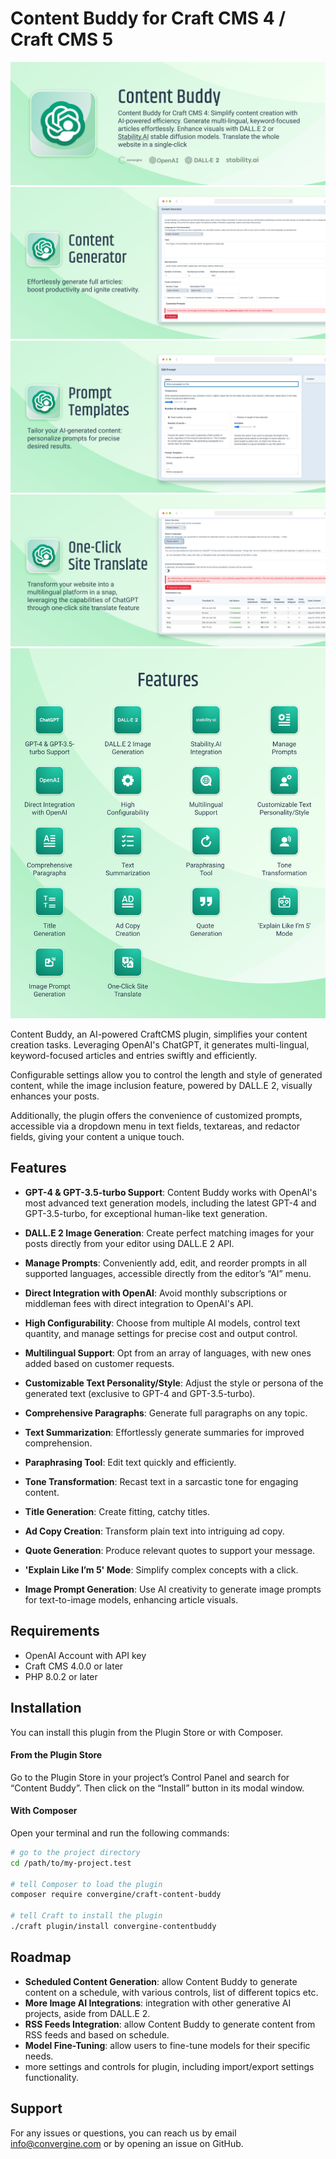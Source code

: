 # Content Buddy for Craft CMS 4 / Craft CMS 5
![Screenshot](./docs/images/image1.png)
![Screenshot](./docs/images/image2.png)
![Screenshot](./docs/images/image3.png)
![Screenshot](./docs/images/image5.png)
![Screenshot](./docs/images/image4.png)

Content Buddy, an AI-powered CraftCMS plugin, simplifies your content creation tasks. Leveraging OpenAI's ChatGPT, it generates multi-lingual, keyword-focused articles and entries swiftly and efficiently. 

Configurable settings allow you to control the length and style of generated content, while the image inclusion feature, powered by DALL.E 2, visually enhances your posts. 

Additionally, the plugin offers the convenience of customized prompts, accessible via a dropdown menu in text fields, textareas, and redactor fields, giving your content a unique touch. 

## Features

- **GPT-4 & GPT-3.5-turbo Support**: Content Buddy works with OpenAI's most advanced text generation models, including the latest GPT-4 and GPT-3.5-turbo, for exceptional human-like text generation.

- **DALL.E 2 Image Generation**: Create perfect matching images for your posts directly from your editor using DALL.E 2 API.

- **Manage Prompts**: Conveniently add, edit, and reorder prompts in all supported languages, accessible directly from the editor’s “AI” menu.

- **Direct Integration with OpenAI**: Avoid monthly subscriptions or middleman fees with direct integration to OpenAI's API.

- **High Configurability**: Choose from multiple AI models, control text quantity, and manage settings for precise cost and output control.

- **Multilingual Support**: Opt from an array of languages, with new ones added based on customer requests.

- **Customizable Text Personality/Style**: Adjust the style or persona of the generated text (exclusive to GPT-4 and GPT-3.5-turbo).

- **Comprehensive Paragraphs**: Generate full paragraphs on any topic.

- **Text Summarization**: Effortlessly generate summaries for improved comprehension.

- **Paraphrasing Tool**: Edit text quickly and efficiently.

- **Tone Transformation**: Recast text in a sarcastic tone for engaging content.

- **Title Generation**: Create fitting, catchy titles.

- **Ad Copy Creation**: Transform plain text into intriguing ad copy.

- **Quote Generation**: Produce relevant quotes to support your message.

- **'Explain Like I’m 5' Mode**: Simplify complex concepts with a click.

- **Image Prompt Generation**: Use AI creativity to generate image prompts for text-to-image models, enhancing article visuals.

## Requirements

- OpenAI Account with API key
- Craft CMS 4.0.0 or later
- PHP 8.0.2 or later

## Installation

You can install this plugin from the Plugin Store or with Composer.

#### From the Plugin Store

Go to the Plugin Store in your project’s Control Panel and search for “Content Buddy”. Then click on the “Install” button in its modal window.

#### With Composer

Open your terminal and run the following commands:

```bash
# go to the project directory
cd /path/to/my-project.test

# tell Composer to load the plugin
composer require convergine/craft-content-buddy

# tell Craft to install the plugin
./craft plugin/install convergine-contentbuddy
```

## Roadmap
- **Scheduled Content Generation**: allow Content Buddy to generate content on a schedule, with various controls, list of different topics etc.
- **More Image AI Integrations**: integration with other generative AI projects, aside from DALL.E 2.
- **RSS Feeds Integration**: allow Content Buddy to generate content from RSS feeds and based on schedule.
- **Model Fine-Tuning**: allow users to fine-tune models for their specific needs.
- more settings and controls for plugin, including import/export settings functionality.

## Support

For any issues or questions, you can reach us by email info@convergine.com or by opening an issue on GitHub.
